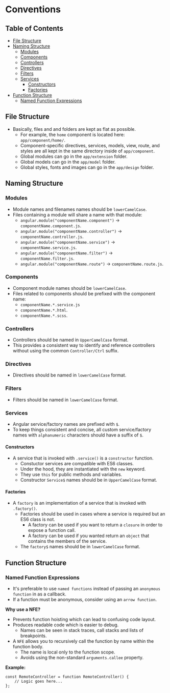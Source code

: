 # Conventions

## Table of Contents

* [File Structure](#FileStructure)
* [Naming Structure](#NamingStructure)
	* [Modules](#Modules)
	* [Components](#Components)
	* [Controllers](#Controllers)
	* [Directives](#Directives)
	* [Filters](#Filters)
	* [Services](#Services)
		* [Constructors](#Constructors)
		* [Factories](#Factories)
* [Function Structure](#FunctionStructure)
	* [Named Function Expressions](#NamedFunctionExpressions)

## <a name='FileStructure'></a>File Structure
- Basically, files and and folders are kept as flat as possible.
	- For example, the `home` component is located here: `app/component/home/`.
	- Component-specific directives, services, models, view, route, and styles are all kept in the same directory inside of `app/component`.
	- Global modules can go in the `app/extension` folder.
	- Global models can go in the `app/model` folder.
	- Global styles, fonts and images can go in the `app/design` folder.

## <a name='NamingStructure'></a>Naming Structure
### <a name='Modules'></a>Modules
- Module names and filenames names should be `lowerCamelCase`.
- Files containing a module will share a name with that module:
	- `angular.module("componentName.component")` -> `componentName.component.js`.
	- `angular.module("componentName.controller")` -> `componentName.controller.js`.
	- `angular.module("componentName.service")` -> `componentName.service.js`.
	- `angular.module("componentName.filter")` -> `componentName.filter.js`.
	- `angular.module("componentName.route")` -> `componentName.route.js`.

### <a name='Components'></a>Components
- Component module names should be `lowerCamelCase`.
- Files related to components should be prefixed with the component name:
	- `componentName.*.service.js`
	- `componentName.*.html`.
	- `componentName.*.scss`.

### <a name='Controllers'></a>Controllers
- Controllers should be named in `UpperCamelCase` format.
- This provides a consistent way to identify and reference controllers without using the common `Controller/Ctrl` suffix.

### <a name='Directives'></a>Directives
- Directives should be named in `lowerCamelCase` format.

### <a name='Filters'></a>Filters
- Filters should be named in `lowerCamelCase` format.

### <a name='Services'></a>Services
- Angular service/factory names are prefixed with `$`.
- To keep things consistent and concise, all custom service/factory names with `alphanumeric` characters should have a suffix of `$`.

#### <a name='Constructors'></a>Constructors
- A service that is invoked with `.service()` is a `constructor` function.
	- Constuctor services are compatible with ES6 classes.
	- Under the hood, they are instantiated with the `new` keyword.
	- They use `this` for public methods and variables.
	- Constructor `Service$` names should be in `UpperCamelCase` format.

#### <a name='Factories'></a>Factories
- A `factory` is an implementation of a service that is invoked with `.factory()`.
	- Factories should be used in cases where a service is required but an ES6 class is not.
		- A factory can be used if you want to return a `closure` in order to expose a function call.
		- A factory can be used if you wanted return an `object` that contains the members of the service.
	- The `factory$` names should be in `lowerCamelCase` format.

## <a name='FunctionStructure'></a>Function Structure
### <a name='NamedFunctionExpressions'></a>Named Function Expressions
- It's preferable to use `named functions` instead of passing an `anonymous function` in as a callback.
- If a function must be anonymous, consider using an `arrow function`.

**Why use a NFE?**
- Prevents function hoisting which can lead to confusing code layout.
- Produces readable code which is easier to debug.
	- Names can be seen in stack traces, call stacks and lists of breakpoints.
- A `NFE` allows you to recursively call the function by name within the function body.
	- The name is local only to the function scope.
	- Avoids using the non-standard `arguments.callee` property.

**Example:**

	const RemoteController = function RemoteController() {
		// Logic goes here...
	};
